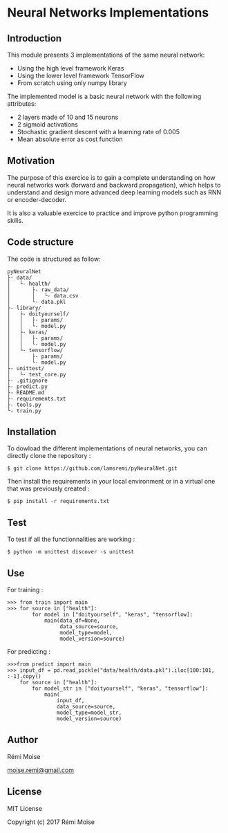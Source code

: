 # Neural Networks Implementations


## Introduction

This module presents 3 implementations of the same neural network:
* Using the high level framework Keras
* Using the lower level framework TensorFlow
* From scratch using only numpy library

The implemented model is a basic neural network with the following attributes:
* 2 layers made of 10 and 15 neurons
* 2 sigmoid activations
* Stochastic gradient descent with a learning rate of 0.005
* Mean absolute error as cost function


## Motivation

The purpose of this exercice is to gain a complete understanding on how neural networks work (forward and backward propagation), which helps to understand and design more advanced deep learning models such as RNN or encoder-decoder.

It is also a valuable exercice to practice and improve python programming skills.


## Code structure

The code is structured as follow:
```
pyNeuralNet
├- data/
│   └- health/
│       ├- raw_data/
│       │   └- data.csv
│       └- data.pkl
├- library/
│   ├- doityourself/
│   │   ├- params/
│   │   └- model.py
│   ├- keras/
│   │   ├- params/
│   │   └- model.py
│   └- tensorflow/
│       ├- params/
│       └- model.py
├- unittest/
│   └- test_core.py
├- .gitignore
├- predict.py
├- README.md
├- requirements.txt
├- tools.py
└- train.py
```

## Installation

To dowload the different implementations of neural networks, you can directly clone the repository :

```
$ git clone https://github.com/lamsremi/pyNeuralNet.git
```

Then install the requirements in your local environment or in a virtual one that was previously created :

```
$ pip install -r requirements.txt
```

## Test

To test if all the functionnalities are working :

```
$ python -m unittest discover -s unittest
```

## Use

For training :

```
>>> from train import main
>>> for source in ["health"]:
        for model in ["doityourself", "keras", "tensorflow]:
            main(data_df=None,
                 data_source=source,
                 model_type=model,
                 model_version=source)
```

For predicting :

```
>>>from predict import main
>>> input_df = pd.read_pickle("data/health/data.pkl").iloc[100:101, :-1].copy()
    for source in ["health"]:
        for model_str in ["doityourself", "keras", "tensorflow"]:
            main(
                input_df,
                data_source=source,
                model_type=model_str,
                model_version=source)
```


## Author

Rémi Moise

moise.remi@gmail.com

## License

MIT License

Copyright (c) 2017 Rémi Moïse